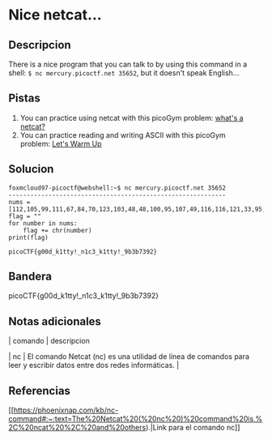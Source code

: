 
# Nice netcat...

## Descripcion

There is a nice program that you can talk to by using this command in a shell: `$ nc mercury.picoctf.net 35652`, but it doesn't speak English...

## Pistas

1. You can practice using netcat with this picoGym problem: [what's a netcat?](https://play.picoctf.org/practice/challenge/34)
2. You can practice reading and writing ASCII with this picoGym problem: [Let's Warm Up](https://play.picoctf.org/practice/challenge/22)

## Solucion

```bash()
foxmcloud97-picoctf@webshell:~$ nc mercury.picoctf.net 35652
------------------------------------------------------------
nums = [112,105,99,111,67,84,70,123,103,48,48,100,95,107,49,116,116,121,33,95,110,49,99,51,95,107,49,116,116,121,33,95,57,98,51,98,55,51,57,50,125,10]
flag = ""
for number in nums:
    flag += chr(number)
print(flag)

picoCTF{g00d_k1tty!_n1c3_k1tty!_9b3b7392}
```

## Bandera

picoCTF{g00d_k1tty!_n1c3_k1tty!_9b3b7392}

## Notas adicionales

| comando | descripcion

| nc | El comando Netcat (nc) es una utilidad de línea de comandos para leer y escribir datos entre dos redes informáticas. |


## Referencias

[[https://phoenixnap.com/kb/nc-command#:~:text=The%20Netcat%20(%20nc%20)%20command%20is,%2C%20ncat%20%2C%20and%20others).|Link para el comando nc]]